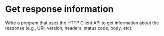# Get response information
Write a program that uses the HTTP Client API to get information about the response (e.g., URI, version, headers, status code, body, etc).
